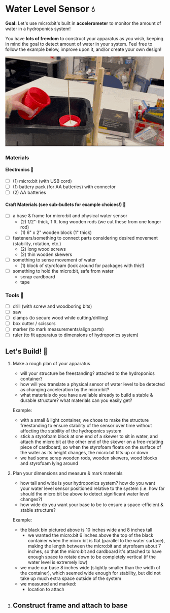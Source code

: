 # Water Level Sensor :droplet:
**Goal:** Let's use micro:bit's built in **accelerometer** to monitor the amount of water in a hydroponics system!

<!-- insert diagram showing accelerometer on micro:bit -->

You have **lots of freedom** to construct your apparatus as you wish, keeping in mind the goal to detect amount of water in your system. Feel free to follow the example below, improve upon it, and/or create your own design!

![GIF of water level sensor rising with water](https://github.com/yumexxx/gardening-electronics/blob/main/water%20level%20sensor/water%20level%20rising.GIF.gif)

### Materials
#### Electronics :battery:
- [ ] (1) micro:bit (with USB cord)
- [ ] (1) battery pack (for AA batteries) with connector
- [ ] (2) AA batteries
#### Craft Materials (see sub-bullets for example choices!) :art:
- [ ] a base & frame for micro:bit and physical water sensor
	- (2) 1/2"-thick, 1 ft. long wooden rods (we cut these from one longer rod)
	- (1) 6" x 2" wooden block (1" thick)
- [ ] fasteners/something to connect parts considering desired movement (stability, rotation, etc.)
	- (2) long wood screws
	- (2) thin wooden skewers
- [ ] something to sense movement of water
	- (1) block of styrofoam (look around for packages with this!)
- [ ] something to hold the micro:bit, safe from water
	- scrap cardboard
	- tape

### Tools :toolbox:
- [ ] drill (with screw and woodboring bits)
- [ ] saw
- [ ] clamps (to secure wood while cutting/drilling)
- [ ] box cutter / scissors
- [ ] marker (to mark measurements/align parts)
- [ ] ruler (to fit apparatus to dimensions of hydroponics system)

## Let's Build! :triangular_ruler:
1. Make a rough plan of your apparatus
	- will your structure be freestanding? attached to the hydroponics container?
	- how will you translate a physical sensor of water level to be detected as changing acceleration by the micro:bit?
	- what materials do you have available already to build a stable & durable structure? what materials can you easily get?

	Example:
	- with a small & light container, we chose to make the structure freestanding to ensure stability of the sensor over time without affecting the stability of the hydroponics system
	- stick a styrofoam block at one end of a skewer to sit in water, and attach the micro:bit at the other end of the skewer on a free-rotating piece of cardboard, so when the styrofoam floats on the surface of the water as its height changes, the micro:bit tilts up or down
	- we had some scrap wooden rods, wooden skewers, wood blocks and styrofoam lying around

2. Plan your dimensions and measure & mark materials
	- how tall and wide is your hydroponics system? how do you want your water level sensor positioned relative to the system (i.e. how far should the micro:bit be above to detect significant water level changes?)
	- how wide do you want your base to be to ensure a space-efficient & stable structure?

	Example:
	- the black bin pictured above is 10 inches wide and 8 inches tall
		- we wanted the micro:bit 6 inches above the top of the black container when the micro:bit is flat (parallel to the water surface), making the length between the micro:bit and styrofoam about 7 inches, so that the micro:bit and cardboard it's attached to have enough space to rotate down to be completely vertical (if the water level is extremely low)
	- we made our base 8 inches wide (slightly smaller than the width of the container), which seemed wide enough for stability, but did not take up much extra space outside of the system
	- we measured and marked:
		- location to attach

1. Construct frame and attach to base
	- 